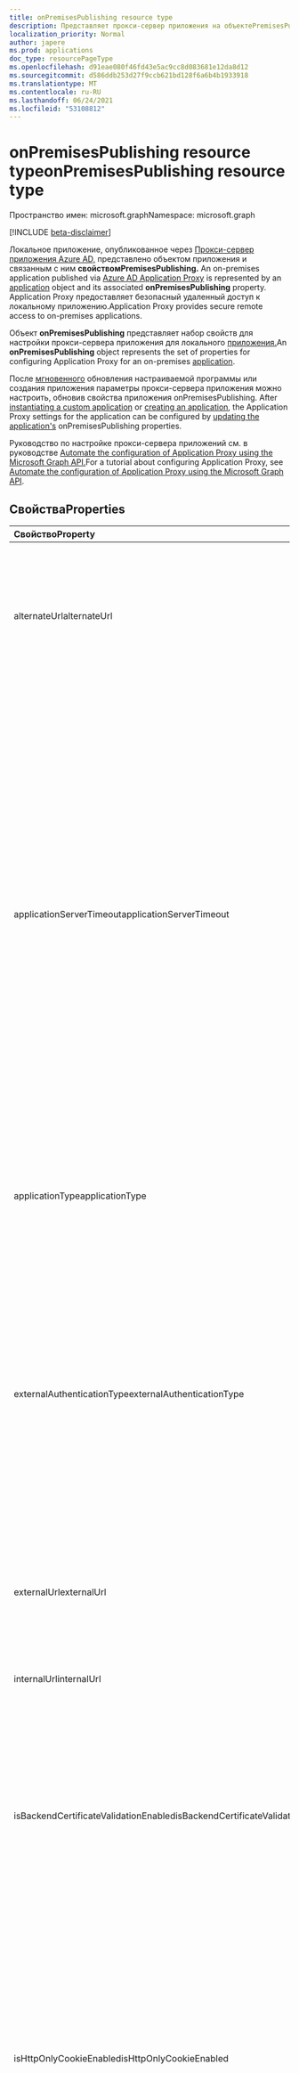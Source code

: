 ```yaml
---
title: onPremisesPublishing resource type
description: Представляет прокси-сервер приложения на объектеPremisesPublishing.
localization_priority: Normal
author: japere
ms.prod: applications
doc_type: resourcePageType
ms.openlocfilehash: d91eae080f46fd43e5ac9cc8d083681e12da8d12
ms.sourcegitcommit: d586ddb253d27f9ccb621bd128f6a6b4b1933918
ms.translationtype: MT
ms.contentlocale: ru-RU
ms.lasthandoff: 06/24/2021
ms.locfileid: "53108812"
---
```

# <a name="onpremisespublishing-resource-type"></a><span data-ttu-id="cf0bb-103">onPremisesPublishing resource type</span><span class="sxs-lookup"><span data-stu-id="cf0bb-103">onPremisesPublishing resource type</span></span>

<span data-ttu-id="cf0bb-104">Пространство имен: microsoft.graph</span><span class="sxs-lookup"><span data-stu-id="cf0bb-104">Namespace: microsoft.graph</span></span>

[!INCLUDE [beta-disclaimer](../../includes/beta-disclaimer.md)]

<span data-ttu-id="cf0bb-105">Локальное приложение, опубликованное через [Прокси-сервер приложения Azure AD,](https://aka.ms/whyappproxy) представлено объектом приложения и связанным с ним **свойствомPremisesPublishing.** [](application.md)</span><span class="sxs-lookup"><span data-stu-id="cf0bb-105">An on-premises application published via [Azure AD Application Proxy](https://aka.ms/whyappproxy) is represented by an [application](application.md) object and its associated **onPremisesPublishing** property.</span></span> <span data-ttu-id="cf0bb-106">Application Proxy предоставляет безопасный удаленный доступ к локальному приложению.</span><span class="sxs-lookup"><span data-stu-id="cf0bb-106">Application Proxy provides secure remote access to on-premises applications.</span></span>

<span data-ttu-id="cf0bb-107">Объект **onPremisesPublishing** представляет набор свойств для настройки прокси-сервера приложения для локального [приложения.](application.md)</span><span class="sxs-lookup"><span data-stu-id="cf0bb-107">An **onPremisesPublishing** object represents the set of properties for configuring Application Proxy for an on-premises [application](application.md).</span></span> 

<span data-ttu-id="cf0bb-108">После [мгновенного](../api/applicationtemplate-instantiate.md) обновления настраиваемой программы или создания приложения параметры прокси-сервера приложения можно настроить, обновив свойства приложения onPremisesPublishing. [](../api/application-post-applications.md) [](../api/application-update.md)</span><span class="sxs-lookup"><span data-stu-id="cf0bb-108">After [instantiating a custom application](../api/applicationtemplate-instantiate.md) or [creating an application](../api/application-post-applications.md), the Application Proxy settings for the application can be configured by [updating the application's](../api/application-update.md) onPremisesPublishing properties.</span></span>

<span data-ttu-id="cf0bb-109">Руководство по настройке прокси-сервера приложений см. в руководстве [Automate the configuration of Application Proxy using the Microsoft Graph API.](/graph/application-proxy-configure-api)</span><span class="sxs-lookup"><span data-stu-id="cf0bb-109">For a tutorial about configuring Application Proxy, see [Automate the configuration of Application Proxy using the Microsoft Graph API](/graph/application-proxy-configure-api).</span></span>

## <a name="properties"></a><span data-ttu-id="cf0bb-110">Свойства</span><span class="sxs-lookup"><span data-stu-id="cf0bb-110">Properties</span></span>

| <span data-ttu-id="cf0bb-111">Свойство</span><span class="sxs-lookup"><span data-stu-id="cf0bb-111">Property</span></span>|<span data-ttu-id="cf0bb-112">Тип</span><span class="sxs-lookup"><span data-stu-id="cf0bb-112">Type</span></span>|<span data-ttu-id="cf0bb-113">Описание</span><span class="sxs-lookup"><span data-stu-id="cf0bb-113">Description</span></span>|
|:---------------|:--------|:----------|
|<span data-ttu-id="cf0bb-114">alternateUrl</span><span class="sxs-lookup"><span data-stu-id="cf0bb-114">alternateUrl</span></span>|<span data-ttu-id="cf0bb-115">Строка</span><span class="sxs-lookup"><span data-stu-id="cf0bb-115">String</span></span>| <span data-ttu-id="cf0bb-116">При настройке диспетчера трафика перед несколькими приложениями прокси-приложения app альтернативный URL-адрес, который будет указать диспетчеру трафика.</span><span class="sxs-lookup"><span data-stu-id="cf0bb-116">If you are configuring a traffic manager in front of multiple App Proxy applications, the alternateUrl is the user-friendly URL that will point to the traffic manager.</span></span> |
|<span data-ttu-id="cf0bb-117">applicationServerTimeout</span><span class="sxs-lookup"><span data-stu-id="cf0bb-117">applicationServerTimeout</span></span>|<span data-ttu-id="cf0bb-118">Строка</span><span class="sxs-lookup"><span data-stu-id="cf0bb-118">String</span></span>| <span data-ttu-id="cf0bb-119">Время, в течение времени, которое соединитатель будет ждать ответа от приложения-спинки перед закрытием подключения.</span><span class="sxs-lookup"><span data-stu-id="cf0bb-119">The duration the connector will wait for a response from the backend application before closing the connection.</span></span> <span data-ttu-id="cf0bb-120">Возможные значения `default` : `long` .</span><span class="sxs-lookup"><span data-stu-id="cf0bb-120">Possible values are `default`, `long`.</span></span> <span data-ttu-id="cf0bb-121">Если установлено значение по умолчанию, время, заданное по умолчанию, имеет длину 85 секунд.</span><span class="sxs-lookup"><span data-stu-id="cf0bb-121">When set to default, the backend application timeout has a length of 85 seconds.</span></span> <span data-ttu-id="cf0bb-122">Если задана длинная настройка, время отодвигаемого времени увеличивается до 180 секунд.</span><span class="sxs-lookup"><span data-stu-id="cf0bb-122">When set to long, the backend timeout is increased to 180 seconds.</span></span> <span data-ttu-id="cf0bb-123">Используйте, если серверу требуется более 85 секунд для ответа на запросы или если вы не можете получить доступ к приложению, а состояние ошибки — "Время отыскки". `long`</span><span class="sxs-lookup"><span data-stu-id="cf0bb-123">Use `long` if your server takes more than 85 seconds to respond to requests or if you are unable to access the application and the error status is "Backend Timeout".</span></span> <span data-ttu-id="cf0bb-124">Значение по умолчанию — `default`.</span><span class="sxs-lookup"><span data-stu-id="cf0bb-124">Default value is `default`.</span></span> |
|<span data-ttu-id="cf0bb-125">applicationType</span><span class="sxs-lookup"><span data-stu-id="cf0bb-125">applicationType</span></span>|<span data-ttu-id="cf0bb-126">String</span><span class="sxs-lookup"><span data-stu-id="cf0bb-126">String</span></span>| <span data-ttu-id="cf0bb-127">Указывает, является ли это приложение приложением прокси-сервера приложения.</span><span class="sxs-lookup"><span data-stu-id="cf0bb-127">Indicates if this application is an Application Proxy configured application.</span></span> <span data-ttu-id="cf0bb-128">Это заранее заданной системой.</span><span class="sxs-lookup"><span data-stu-id="cf0bb-128">This is pre-set by the system.</span></span> <span data-ttu-id="cf0bb-129">Только для чтения.</span><span class="sxs-lookup"><span data-stu-id="cf0bb-129">Read-only.</span></span> |
|<span data-ttu-id="cf0bb-130">externalAuthenticationType</span><span class="sxs-lookup"><span data-stu-id="cf0bb-130">externalAuthenticationType</span></span>|<span data-ttu-id="cf0bb-131">externalAuthenticationType</span><span class="sxs-lookup"><span data-stu-id="cf0bb-131">externalAuthenticationType</span></span>| <span data-ttu-id="cf0bb-132">Сведения о параметре предварительной проверки подлинности для приложения.</span><span class="sxs-lookup"><span data-stu-id="cf0bb-132">Details the pre-authentication setting for the application.</span></span> <span data-ttu-id="cf0bb-133">Предварительная проверка подлинности обеспечивает, чтобы пользователи должны пройти проверку подлинности перед доступом к приложению.</span><span class="sxs-lookup"><span data-stu-id="cf0bb-133">Pre-authentication enforces that users must authenticate before accessing the app.</span></span> <span data-ttu-id="cf0bb-134">Passthru не требует проверки подлинности.</span><span class="sxs-lookup"><span data-stu-id="cf0bb-134">Passthru does not require authentication.</span></span> <span data-ttu-id="cf0bb-135">Возможные значения: `passthru`, `aadPreAuthentication`.</span><span class="sxs-lookup"><span data-stu-id="cf0bb-135">Possible values are: `passthru`, `aadPreAuthentication`.</span></span> |
|<span data-ttu-id="cf0bb-136">externalUrl</span><span class="sxs-lookup"><span data-stu-id="cf0bb-136">externalUrl</span></span>|<span data-ttu-id="cf0bb-137">Строка</span><span class="sxs-lookup"><span data-stu-id="cf0bb-137">String</span></span>| <span data-ttu-id="cf0bb-138">Опубликованный внешний URL-адрес приложения.</span><span class="sxs-lookup"><span data-stu-id="cf0bb-138">The published external url for the application.</span></span> <span data-ttu-id="cf0bb-139">Например, https://intranet-contoso.msappproxy.net/.</span><span class="sxs-lookup"><span data-stu-id="cf0bb-139">For example, https://intranet-contoso.msappproxy.net/.</span></span>  |
|<span data-ttu-id="cf0bb-140">internalUrl</span><span class="sxs-lookup"><span data-stu-id="cf0bb-140">internalUrl</span></span>|<span data-ttu-id="cf0bb-141">Строка</span><span class="sxs-lookup"><span data-stu-id="cf0bb-141">String</span></span>| <span data-ttu-id="cf0bb-142">Внутренний URL-адрес приложения.</span><span class="sxs-lookup"><span data-stu-id="cf0bb-142">The internal url of the application.</span></span> <span data-ttu-id="cf0bb-143">Например, https://intranet/.</span><span class="sxs-lookup"><span data-stu-id="cf0bb-143">For example, https://intranet/.</span></span> |
|<span data-ttu-id="cf0bb-144">isBackendCertificateValidationEnabled</span><span class="sxs-lookup"><span data-stu-id="cf0bb-144">isBackendCertificateValidationEnabled</span></span>|<span data-ttu-id="cf0bb-145">Boolean</span><span class="sxs-lookup"><span data-stu-id="cf0bb-145">Boolean</span></span>| <span data-ttu-id="cf0bb-146">Указывает, включена ли проверка сертификата SSL для приложения.</span><span class="sxs-lookup"><span data-stu-id="cf0bb-146">Indicates whether backend SSL certificate validation is enabled for the application.</span></span> <span data-ttu-id="cf0bb-147">Для всех новых приложений-прокси-приложений свойство будет установлено по `true` умолчанию.</span><span class="sxs-lookup"><span data-stu-id="cf0bb-147">For all new Application Proxy apps, the property will be set to `true` by default.</span></span> <span data-ttu-id="cf0bb-148">Для всех существующих приложений будет установлено свойство `false` .</span><span class="sxs-lookup"><span data-stu-id="cf0bb-148">For all existing apps, the property will be set to `false`.</span></span> |
|<span data-ttu-id="cf0bb-149">isHttpOnlyCookieEnabled</span><span class="sxs-lookup"><span data-stu-id="cf0bb-149">isHttpOnlyCookieEnabled</span></span>|<span data-ttu-id="cf0bb-150">Boolean</span><span class="sxs-lookup"><span data-stu-id="cf0bb-150">Boolean</span></span>| <span data-ttu-id="cf0bb-151">Указывает, следует ли установить флаг cookie HTTPOnly в загонах ответов HTTP.</span><span class="sxs-lookup"><span data-stu-id="cf0bb-151">Indicates if the HTTPOnly cookie flag should be set in the HTTP response headers.</span></span> <span data-ttu-id="cf0bb-152">Установите это значение, `true` чтобы cookie-файлы прокси-серверов приложений включали флаг HTTPOnly в заглавных главах ответов HTTP.</span><span class="sxs-lookup"><span data-stu-id="cf0bb-152">Set this value to `true` to have Application Proxy cookies include the HTTPOnly flag in the HTTP response headers.</span></span> <span data-ttu-id="cf0bb-153">Если используется служба удаленного рабочего стола, установите это значение false.</span><span class="sxs-lookup"><span data-stu-id="cf0bb-153">If using Remote Desktop Services, set this value to False.</span></span> <span data-ttu-id="cf0bb-154">Значение по умолчанию — `false`.</span><span class="sxs-lookup"><span data-stu-id="cf0bb-154">Default value is `false`.</span></span> |
|<span data-ttu-id="cf0bb-155">isOnPremPublishingEnabled</span><span class="sxs-lookup"><span data-stu-id="cf0bb-155">isOnPremPublishingEnabled</span></span>|<span data-ttu-id="cf0bb-156">Boolean</span><span class="sxs-lookup"><span data-stu-id="cf0bb-156">Boolean</span></span>| <span data-ttu-id="cf0bb-157">Указывает, публикуется ли приложение в настоящее время с помощью прокси-сервера приложения или нет.</span><span class="sxs-lookup"><span data-stu-id="cf0bb-157">Indicates if the application is currently being published via Application Proxy or not.</span></span> <span data-ttu-id="cf0bb-158">Это заранее заданной системой.</span><span class="sxs-lookup"><span data-stu-id="cf0bb-158">This is pre-set by the system.</span></span> <span data-ttu-id="cf0bb-159">Только для чтения.</span><span class="sxs-lookup"><span data-stu-id="cf0bb-159">Read-only.</span></span> |
|<span data-ttu-id="cf0bb-160">isPersistentCookieEnabled</span><span class="sxs-lookup"><span data-stu-id="cf0bb-160">isPersistentCookieEnabled</span></span>|<span data-ttu-id="cf0bb-161">Boolean</span><span class="sxs-lookup"><span data-stu-id="cf0bb-161">Boolean</span></span>| <span data-ttu-id="cf0bb-162">Указывает, следует ли установить флаг сохраняемой файлы cookie в загонах http-ответа.</span><span class="sxs-lookup"><span data-stu-id="cf0bb-162">Indicates if the Persistent cookie flag should be set in the HTTP response headers.</span></span> <span data-ttu-id="cf0bb-163">Сохраняй это `false` значение.</span><span class="sxs-lookup"><span data-stu-id="cf0bb-163">Keep this value set to `false`.</span></span> <span data-ttu-id="cf0bb-164">Используйте этот параметр только для приложений, которые не могут обмениваться файлами cookie между процессами.</span><span class="sxs-lookup"><span data-stu-id="cf0bb-164">Only use this setting for applications that can't share cookies between processes.</span></span> <span data-ttu-id="cf0bb-165">Дополнительные сведения о параметрах cookie см. в приложении Cookie для доступа к локальному приложению в [Azure Active Directory.](/azure/active-directory/manage-apps/application-proxy-configure-cookie-settings)</span><span class="sxs-lookup"><span data-stu-id="cf0bb-165">For more information about cookie settings, see [Cookie settings for accessing on-premises applications in Azure Active Directory](/azure/active-directory/manage-apps/application-proxy-configure-cookie-settings).</span></span> <span data-ttu-id="cf0bb-166">Значение по умолчанию — `false`.</span><span class="sxs-lookup"><span data-stu-id="cf0bb-166">Default value is `false`.</span></span> |
|<span data-ttu-id="cf0bb-167">isSecureCookieEnabled</span><span class="sxs-lookup"><span data-stu-id="cf0bb-167">isSecureCookieEnabled</span></span>|<span data-ttu-id="cf0bb-168">Boolean</span><span class="sxs-lookup"><span data-stu-id="cf0bb-168">Boolean</span></span>| <span data-ttu-id="cf0bb-169">Указывает, следует ли установить флаг "Безопасное cookie" в загонах http-ответа.</span><span class="sxs-lookup"><span data-stu-id="cf0bb-169">Indicates if the Secure cookie flag should be set in the HTTP response headers.</span></span> <span data-ttu-id="cf0bb-170">Установите это значение для `true` передачи файлов cookie по защищенному каналу, например зашифрованному запросу HTTPS.</span><span class="sxs-lookup"><span data-stu-id="cf0bb-170">Set this value to `true` to transmit cookies over a secure channel such as an encrypted HTTPS request.</span></span> <span data-ttu-id="cf0bb-171">Значение по умолчанию — `true`.</span><span class="sxs-lookup"><span data-stu-id="cf0bb-171">Default value is `true`.</span></span>|
|<span data-ttu-id="cf0bb-172">isTranslateHostHeaderEnabled</span><span class="sxs-lookup"><span data-stu-id="cf0bb-172">isTranslateHostHeaderEnabled</span></span>|<span data-ttu-id="cf0bb-173">Boolean</span><span class="sxs-lookup"><span data-stu-id="cf0bb-173">Boolean</span></span>| <span data-ttu-id="cf0bb-174">Указывает, следует ли приложению переводить URL-адреса в загонах reponse.</span><span class="sxs-lookup"><span data-stu-id="cf0bb-174">Indicates if the application should translate urls in the reponse headers.</span></span> <span data-ttu-id="cf0bb-175">Храните это значение так, как если в запросе на проверку подлинности вашему приложению не требуется исходный загон `true` хост.</span><span class="sxs-lookup"><span data-stu-id="cf0bb-175">Keep this value as `true` unless your application required the original host header in the authentication request.</span></span> <span data-ttu-id="cf0bb-176">Значение по умолчанию — `true`.</span><span class="sxs-lookup"><span data-stu-id="cf0bb-176">Default value is `true`.</span></span>|
|<span data-ttu-id="cf0bb-177">isTranslateLinksInBodyEnabled</span><span class="sxs-lookup"><span data-stu-id="cf0bb-177">isTranslateLinksInBodyEnabled</span></span>|<span data-ttu-id="cf0bb-178">Boolean</span><span class="sxs-lookup"><span data-stu-id="cf0bb-178">Boolean</span></span>| <span data-ttu-id="cf0bb-179">Указывает, следует ли приложению переводить URL-адреса в теле приложения.</span><span class="sxs-lookup"><span data-stu-id="cf0bb-179">Indicates if the application should translate urls in the application body.</span></span> <span data-ttu-id="cf0bb-180">Храните это значение как если у вас нет жестких HTML-ссылок на другие локальное приложение и не `false` используйте настраиваемые домены.</span><span class="sxs-lookup"><span data-stu-id="cf0bb-180">Keep this value as `false` unless you have hardcoded HTML links to other on-premises applications and don't use custom domains.</span></span> <span data-ttu-id="cf0bb-181">Дополнительные сведения см. в [приложении Link translation with Application Proxy.](/azure/active-directory/manage-apps/application-proxy-configure-hard-coded-link-translation)</span><span class="sxs-lookup"><span data-stu-id="cf0bb-181">For more information, see [Link translation with Application Proxy](/azure/active-directory/manage-apps/application-proxy-configure-hard-coded-link-translation).</span></span> <span data-ttu-id="cf0bb-182">Значение по умолчанию — `false`.</span><span class="sxs-lookup"><span data-stu-id="cf0bb-182">Default value is `false`.</span></span>|
|<span data-ttu-id="cf0bb-183">singleSignOnSettings</span><span class="sxs-lookup"><span data-stu-id="cf0bb-183">singleSignOnSettings</span></span>|[<span data-ttu-id="cf0bb-184">onPremisesPublishingSingleSignOn</span><span class="sxs-lookup"><span data-stu-id="cf0bb-184">onPremisesPublishingSingleSignOn</span></span>](onpremisespublishingsinglesignon.md)| <span data-ttu-id="cf0bb-185">Представляет единую конфигурацию входов для локального приложения.</span><span class="sxs-lookup"><span data-stu-id="cf0bb-185">Represents the single sign-on configuration for the on-premises application.</span></span> |
|<span data-ttu-id="cf0bb-186">verifiedCustomDomainCertificatesMetadata</span><span class="sxs-lookup"><span data-stu-id="cf0bb-186">verifiedCustomDomainCertificatesMetadata</span></span>|[<span data-ttu-id="cf0bb-187">verifiedCustomDomainCertificatesMetadata</span><span class="sxs-lookup"><span data-stu-id="cf0bb-187">verifiedCustomDomainCertificatesMetadata</span></span>](verifiedcustomdomaincertificatesmetadata.md)| <span data-ttu-id="cf0bb-188">Сведения о сертификате, связанном с приложением при использовании настраиваемого домена.</span><span class="sxs-lookup"><span data-stu-id="cf0bb-188">Details of the certificate associated with the application when a custom domain is in use.</span></span> <span data-ttu-id="cf0bb-189">`null` при использовании домена по умолчанию.</span><span class="sxs-lookup"><span data-stu-id="cf0bb-189">`null` when using the default domain.</span></span> <span data-ttu-id="cf0bb-190">Только для чтения.</span><span class="sxs-lookup"><span data-stu-id="cf0bb-190">Read-only.</span></span>|
|<span data-ttu-id="cf0bb-191">verifiedCustomDomainKeyCredential</span><span class="sxs-lookup"><span data-stu-id="cf0bb-191">verifiedCustomDomainKeyCredential</span></span>|[<span data-ttu-id="cf0bb-192">keyCredential</span><span class="sxs-lookup"><span data-stu-id="cf0bb-192">keyCredential</span></span>](keycredential.md)| <span data-ttu-id="cf0bb-193">Связанные учетные данные ключей для используемой настраиваемой области.</span><span class="sxs-lookup"><span data-stu-id="cf0bb-193">The associated key credential for the custom domain used.</span></span> |
|<span data-ttu-id="cf0bb-194">verifiedCustomDomainPasswordCredential</span><span class="sxs-lookup"><span data-stu-id="cf0bb-194">verifiedCustomDomainPasswordCredential</span></span>|[<span data-ttu-id="cf0bb-195">passwordCredential</span><span class="sxs-lookup"><span data-stu-id="cf0bb-195">passwordCredential</span></span>](passwordcredential.md)| <span data-ttu-id="cf0bb-196">Связанные учетные данные паролей для используемой настраиваемой области.</span><span class="sxs-lookup"><span data-stu-id="cf0bb-196">The associated password credential for the custom domain used.</span></span> |

## <a name="json-representation"></a><span data-ttu-id="cf0bb-197">Представление JSON</span><span class="sxs-lookup"><span data-stu-id="cf0bb-197">JSON representation</span></span>

<span data-ttu-id="cf0bb-198">Ниже представлено описание ресурса в формате JSON.</span><span class="sxs-lookup"><span data-stu-id="cf0bb-198">Here is a JSON representation of the resource.</span></span>

<!-- {
  "blockType": "resource",
  "optionalProperties": [

  ],
  "@odata.type": "microsoft.graph.onPremisesPublishing"
}-->

```json
{
  "alternateUrl": "String",
  "applicationServerTimeout": "String",
  "applicationType": "String",
  "externalAuthenticationType": "String",
  "externalUrl": "String",
  "internalUrl": "String",
  "isBackendCertificationValidationEnabled": true,
  "isHttpOnlyCookieEnabled": true,
  "isOnPremPublishingEnabled": true,
  "isPersistentCookieEnabled": true,
  "isSecureCookieEnabled": true,
  "isTranslateHostHeaderEnabled": true,
  "isTranslateLinksInBodyEnabled": true,
  "singleSignOnSettings": {"@odata.type": "microsoft.graph.onPremisesPublishingSingleSignOn"},
  "verifiedCustomDomainCertificatesMetadata": {"@odata.type": "microsoft.graph.verifiedCustomDomainCertificatesMetadata"},
  "verifiedCustomDomainKeyCredential": {"@odata.type": "microsoft.graph.keyCredential"},
  "verifiedCustomDomainPasswordCredential": {"@odata.type": "microsoft.graph.passwordCredential"},
}

```

<!-- uuid: 8fcb5dbc-d5aa-4681-8e31-b001d5168d79
2019-02-04 14:57:30 UTC -->
<!--
{
  "type": "#page.annotation",
  "description": "onPremisesPublishing resource",
  "keywords": "",
  "section": "documentation",
  "tocPath": "",
  "suppressions": []
}
-->


